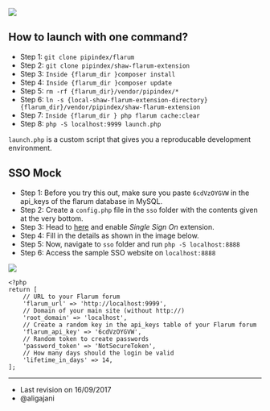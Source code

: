 ![](https://dt9ph4xofvj87.cloudfront.net/user/sites/shawacademy.com/themes/mytheme/images/logo/logo-284-50/png/regular.png)
## How to launch with one command?

* Step 1: `git clone pipindex/flarum`
* Step 2: `git clone pipindex/shaw-flarum-extension`
* Step 3: `Inside {flarum_dir }composer install`
* Step 4: `Inside {flarum_dir }composer update`
* Step 5: `rm -rf {flarum_dir}/vendor/pipindex/*`
* Step 6: `ln -s {local-shaw-flarum-extension-directory} {flarum_dir}/vendor/pipindex/shaw-flarum-extension`
* Step 7: `Inside {flarum_dir } php flarum cache:clear`
* Step 8: `php -S localhost:9999 launch.php`

`launch.php` is a custom script that gives you a reproducable development environment. 

## SSO Mock

* Step 1: Before you try this out, make sure you paste `6cdVzOYGVW` in the api_keys of the flarum database in MySQL.
* Step 2: Create a `config.php` file in the `sso` folder with the contents given at the very bottom.
* Step 3: Head to [here](http://localhost:9999/admin#/extensions) and enable *Single Sign On* extension.
* Step 4: Fill in the details as shown in the image below.
* Step 5: Now, navigate to `sso` folder and run `php -S localhost:8888`
* Step 6: Access the sample SSO website on `localhost:8888` 

![](https://i.imgur.com/umGJsnx.png)

```
<?php
return [
    // URL to your Flarum forum
    'flarum_url' => 'http://localhost:9999',
    // Domain of your main site (without http://)
    'root_domain' => 'localhost',
    // Create a random key in the api_keys table of your Flarum forum
    'flarum_api_key' => '6cdVzOYGVW',
    // Random token to create passwords
    'password_token' => 'NotSecureToken',
    // How many days should the login be valid
    'lifetime_in_days' => 14,
];

```

___
* Last revision on 16/09/2017
* @aligajani

